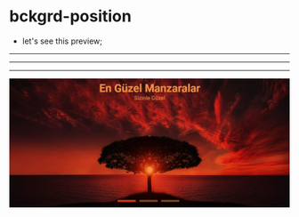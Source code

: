 # bckgrd-position
* let's see this preview;
-----
-----
------
![preview](https://github.com/M-Burak-Yilmazer/bckgrd-position/blob/master/preview.jpg)
